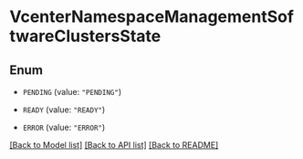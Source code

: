 # VcenterNamespaceManagementSoftwareClustersState

## Enum


* `PENDING` (value: `"PENDING"`)

* `READY` (value: `"READY"`)

* `ERROR` (value: `"ERROR"`)


[[Back to Model list]](../README.md#documentation-for-models) [[Back to API list]](../README.md#documentation-for-api-endpoints) [[Back to README]](../README.md)


